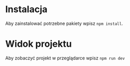 # Instalacja
Aby zainstalować potrzebne pakiety wpisz `npm install`.

# Widok projektu
Aby zobaczyć projekt w przeglądarce wpisz `npm run dev`